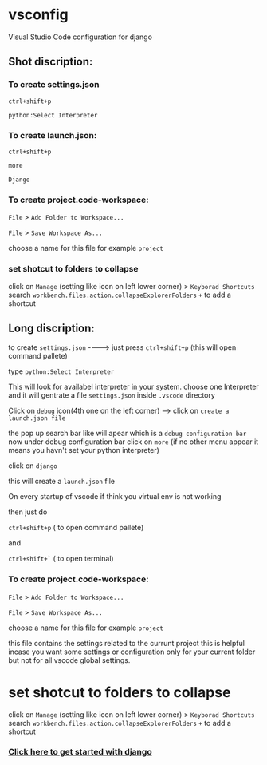 # vsconfig
Visual Studio Code configuration for django



## Shot discription:

### To create settings.json


`ctrl+shift+p`

`python:Select Interpreter`



### To create launch.json:


`ctrl+shift+p`

`more`

`Django`


### To create project.code-workspace:


`File` > `Add Folder to Workspace...`

`File` > `Save Workspace As...`

choose a name for this file for example `project`

### set shotcut to folders to collapse

click on `Manage` (setting like icon on left lower corner) > `Keyborad Shortcuts`
search     `workbench.files.action.collapseExplorerFolders`
`+` to add a shortcut


## Long discription:


to create `settings.json`  ---->    just press `ctrl+shift+p` (this will open command pallete)

type `python:Select Interpreter`

This will look for availabel interpreter in your system.
choose one Interpreter and it will gentrate a file  `settings.json` inside `.vscode` directory


Click on `debug` icon(4th one on the left corner) -->   click on `create a launch.json file`
 
 the pop up search bar like will apear which is a `debug configuration bar`
now under debug configuration bar click on `more`
(if no other menu appear it means you havn't set your python interpreter)

click on `django`

this will create a `launch.json` file




On every startup of vscode if think you virtual env is not working 

then just do 

`ctrl+shift+p` ( to open command pallete)

and

``` ctrl+shift+` ``` ( to open terminal)



### To create project.code-workspace:


`File` > `Add Folder to Workspace...`

`File` > `Save Workspace As...`

choose a name for this file for example `project`


this file contains the settings related to the currunt project
this is helpful incase you want some settings or configuration only for your current folder but not for all vscode global settings.


# set shotcut to folders to collapse

click on `Manage` (setting like icon on left lower corner) > `Keyborad Shortcuts`
search     `workbench.files.action.collapseExplorerFolders`
`+` to add a shortcut






<a href="https://github.com/satindersharma/django-getting-started"  target="_blank"><h3>Click here to get started with django</h3></a>
